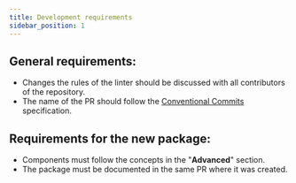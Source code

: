 ```yaml
---
title: Development requirements
sidebar_position: 1
---
```


## General requirements:
* Changes the rules of the linter should be discussed with all contributors of the repository.
* The name of the PR should follow the [Conventional Commits](https://www.conventionalcommits.org/en/v1.0.0/) specification.

## Requirements for the new package:
* Components must follow the concepts in the "**Advanced**" section.
* The package must be documented in the same PR where it was created.

